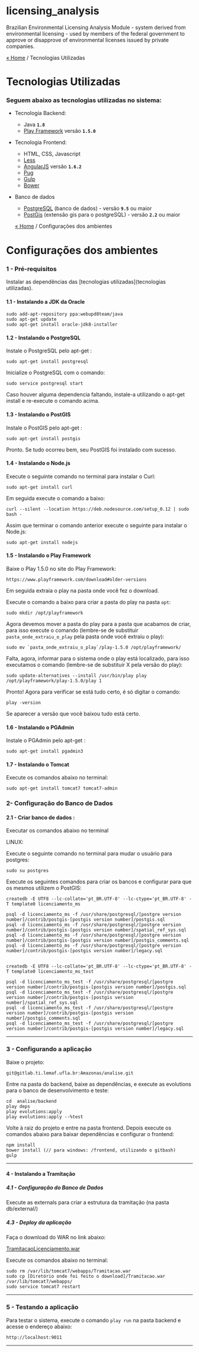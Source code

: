 # licensing_analysis
Brazilian Environmental Licensing Analysis Module - system derived from environmental licensing - used by members of the federal government to approve or disapprove of environmental licenses issued by private companies.

[« Home](home) / Tecnologias Utilizadas

# Tecnologias Utilizadas

### Seguem abaixo as tecnologias utilizadas no sistema:

- Tecnologia Backend: 
    - Java **`1.8`**
    - [Play Framework](http://www.playframework.com) versão **`1.5.0`**
    
- Tecnologia Frontend: 
    - HTML, CSS, Javascript
    - [Less](http://lesscss.org/)
    - [AngularJS](http://angularjs.org/) versão **`1.6.2`**
    - [Pug](https://pugjs.org)
    - [Gulp](http://gulpjs.com/)
    - [Bower](http://bower.io/)
    
- Banco de dados
  - [PostgreSQL](http://www.postgresql.org/) (banco de dados) - versão **`9.5`** ou maior
  - [PostGis](http://postgis.net/) (extensão gis para o postgreSQL) - versão **`2.2`** ou maior
  
  [« Home](home) / Configurações dos ambientes

# Configurações dos ambientes

### 1 - Pré-requisitos

Instalar as dependências das [tecnologias utilizadas](tecnologias utilizadas).

#### 1.1 - Instalando a JDK da Oracle

    sudo add-apt-repository ppa:webupd8team/java
    sudo apt-get update
    sudo apt-get install oracle-jdk8-installer

#### 1.2 - Instalando o PostgreSQL 

Instale o PostgreSQL pelo apt-get :

    sudo apt-get install postgresql

Inicialize o PostgreSQL com o comando:

    sudo service postgresql start

Caso houver alguma dependencia faltando, instale-a utilizando o apt-get install e re-execute o comando acima.

#### 1.3 - Instalando o PostGIS

Instale o PostGIS pelo apt-get :

    sudo apt-get install postgis

Pronto. Se tudo ocorreu bem, seu PostGIS foi instalado com sucesso.

#### 1.4 - Instalando o Node.js

Execute o seguinte comando no terminal para instalar o Curl:

    sudo apt-get install curl

Em seguida execute o comando a baixo: 

    curl --silent --location https://deb.nodesource.com/setup_0.12 | sudo bash -

Assim que terminar o comando anterior execute o seguinte para instalar o Node.js:

    sudo apt-get install nodejs

#### 1.5 - Instalando o Play Framework

Baixe o Play 1.5.0 no site do Play Framework:

    https://www.playframework.com/download#older-versions

Em seguida extraia o play na pasta onde você fez o download.

Execute o comando a baixo para criar a pasta do play na pasta `opt`:

    sudo mkdir /opt/playframework

Agora devemos mover a pasta do play para a pasta que acabamos de criar, para isso execute o comando (lembre-se de substituir `pasta_onde_extraiu_o_play` pela pasta onde você extraiu o play):

    sudo mv `pasta_onde_extraiu_o_play`/play-1.5.0 /opt/playframework/

Falta, agora, informar para o sistema onde o play está localizado, para isso executamos o comando (lembre-se de substituir X pela versão do play):

    sudo update-alternatives --install /usr/bin/play play /opt/playframework/play-1.5.0/play 1

Pronto! Agora para verificar se está tudo certo, é só digitar o comando:

    play -version

Se aparecer a versão que você baixou tudo está certo.

#### 1.6 - Instalando o PGAdmin

Instale o PGAdmin pelo apt-get :

    sudo apt-get install pgadmin3

#### 1.7 - Instalando o Tomcat

Execute os comandos abaixo no terminal:

    sudo apt-get install tomcat7 tomcat7-admin

### 2- Configuração do Banco de Dados ###

#### 2.1 - Criar banco de dados :

Executar os comandos abaixo no terminal

LINUX: 
    
Execute o seguinte comando no terminal para mudar o usuário para postgres:

    sudo su postgres

Execute os seguintes comandos para criar os bancos e configurar para que os mesmos utilizem o PostGIS:

    createdb -E UTF8 --lc-collate='pt_BR.UTF-8' --lc-ctype='pt_BR.UTF-8' -T template0 licenciamento_ms

    psql -d licenciamento_ms -f /usr/share/postgresql/[postgre version number]/contrib/postgis-[postgis version number]/postgis.sql     
    psql -d licenciamento_ms -f /usr/share/postgresql/[postgre version number]/contrib/postgis-[postgis version number]/spatial_ref_sys.sql
    psql -d licenciamento_ms -f /usr/share/postgresql/[postgre version number]/contrib/postgis-[postgis version number]/postgis_comments.sql
    psql -d licenciamento_ms -f /usr/share/postgresql/[postgre version number]/contrib/postgis-[postgis version number]/legacy.sql
    
    
    createdb -E UTF8 --lc-collate='pt_BR.UTF-8' --lc-ctype='pt_BR.UTF-8' -T template0 licenciamento_ms_test

    psql -d licenciamento_ms_test -f /usr/share/postgresql/[postgre version number]/contrib/postgis-[postgis version number]/postgis.sql     
    psql -d licenciamento_ms_test -f /usr/share/postgresql/[postgre version number]/contrib/postgis-[postgis version number]/spatial_ref_sys.sql
    psql -d licenciamento_ms_test -f /usr/share/postgresql/[postgre version number]/contrib/postgis-[postgis version number]/postgis_comments.sql
    psql -d licenciamento_ms_test -f /usr/share/postgresql/[postgre version number]/contrib/postgis-[postgis version number]/legacy.sql
    
-----

### 3 - Configurando a aplicação

Baixe o projeto:

    git@gitlab.ti.lemaf.ufla.br:Amazonas/analise.git


Entre na pasta do backend, baixe as dependências, e execute as evolutions para o banco de desenvolvimento e teste:

    cd  analise/backend
    play deps
    play evolutions:apply
    play evolutions:apply --%test

Volte à raiz do projeto e entre na pasta frontend. Depois execute os comandos abaixo para baixar dependências e configurar o frontend:

    npm install
    bower install (// para windows: /frontend, utilizando o gitbash)
    gulp

---------

#### 4 - Instalando a Tramitação

##### 4.1 - Configuração do Banco de Dados

Execute as externals para criar a estrutura da tramitação (na pasta db/external/)

##### 4.3 - Deploy da aplicação

Faça o download do WAR no link abaixo:

[TramitacaoLicenciamento.war](https://github.com/Miler1/licensing_analysis/blob/master/Tramitacao.war)

Execute os comandos abaixo no terminal:

    sudo rm /var/lib/tomcat7/webapps/Tramitacao.war
    sudo cp [Diretório onde foi feito o download]/Tramitacao.war /var/lib/tomcat7/webapps/
    sudo service tomcat7 restart

-----

### 5 - Testando a aplicação

Para testar o sistema, execute o comando `play run` na pasta backend e acesse o endereço abaixo:

    http://localhost:9011

---------
